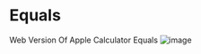 # Equals
Web Version Of Apple Calculator Equals
![image](https://user-images.githubusercontent.com/84771149/164889894-39b20992-2027-4c3a-8b29-a776b114fba5.png)
